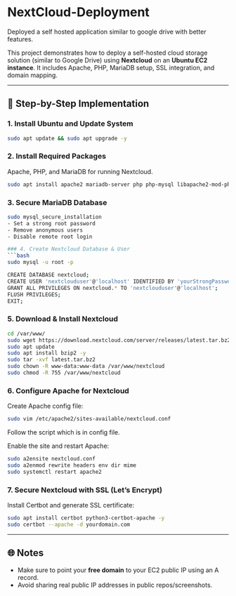# NextCloud-Deployment
Deployed a self hosted application similar to google drive with better features.

This project demonstrates how to deploy a self-hosted cloud storage solution (similar to Google Drive) using **Nextcloud** on an **Ubuntu EC2 instance**. It includes Apache, PHP, MariaDB setup, SSL integration, and domain mapping.

---

## 🚀 Step-by-Step Implementation

### 1. Install Ubuntu and Update System
```bash
sudo apt update && sudo apt upgrade -y
```

### 2. Install Required Packages
Apache, PHP, and MariaDB for running Nextcloud.
```bash
sudo apt install apache2 mariadb-server php php-mysql libapache2-mod-php \php-xml php-zip php-mbstring php-curl php-gd php-intl -y
```

### 3. Secure MariaDB Database
```bash
sudo mysql_secure_installation
- Set a strong root password
- Remove anonymous users
- Disable remote root login

### 4. Create Nextcloud Database & User
```bash
sudo mysql -u root -p

CREATE DATABASE nextcloud;
CREATE USER 'nextclouduser'@'localhost' IDENTIFIED BY 'yourStrongPassword';
GRANT ALL PRIVILEGES ON nextcloud.* TO 'nextclouduser'@'localhost';
FLUSH PRIVILEGES;
EXIT;
```

### 5. Download & Install Nextcloud
```bash
cd /var/www/
sudo wget https://download.nextcloud.com/server/releases/latest.tar.bz2
sudo apt update
sudo apt install bzip2 -y
sudo tar -xvf latest.tar.bz2
sudo chown -R www-data:www-data /var/www/nextcloud
sudo chmod -R 755 /var/www/nextcloud
```

### 6. Configure Apache for Nextcloud
Create Apache config file:
```bash
sudo vim /etc/apache2/sites-available/nextcloud.conf
```
Follow the script which is in config file.

Enable the site and restart Apache:
```bash
sudo a2ensite nextcloud.conf
sudo a2enmod rewrite headers env dir mime
sudo systemctl restart apache2
```

### 7. Secure Nextcloud with SSL (Let’s Encrypt)
Install Certbot and generate SSL certificate:
```bash
sudo apt install certbot python3-certbot-apache -y
sudo certbot --apache -d yourdomain.com
```

---

## 🌐 Notes
- Make sure to point your **free domain** to your EC2 public IP using an A record.
- Avoid sharing real public IP addresses in public repos/screenshots.
